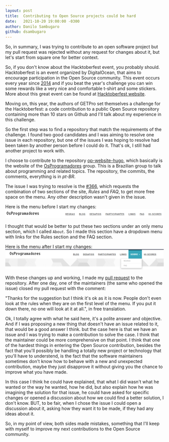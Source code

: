 ```yaml
---
layout: post
title:  Contributing to Open Source projects could be hard
date:   2021-10-20 19:00:00 -0300
author: Danilo Sambugaro
github: dsambugaro
---
```


So, in summary, I was trying to contribute to an open software project but my pull request was rejected without any request for changes about it, but let's start from square one for better context.

So, if you don't know about the Hacktoberfest event, you probably should. Hacktoberfest is an event organized by DigitalOcean, that aims to encourage participation in the Open Source community. This event occurs every year since [2014](https://www.digitalocean.com/blog/hacktoberfest/) and if you beat the year's challenge you can win some rewards like a very nice and comfortable t-shirt and some stickers. More about this great event can be found at [Hacktoberfest website](https://hacktoberfest.digitalocean.com/).

Moving on, this year, the authors of GETPro set themselves a challenge for the Hacktoberfest: a code contribution to a public Open Source repository containing more than 10 stars on Github and I'll talk about my experience in this challenge.

So the first step was to find a repository that match the requirements of the challenge. I found two good candidates and I was aiming to resolve one issue in each repository, but one of the issues I was hoping to resolve had been taken by another person before I could do it. That's ok, I still had another project to work with.

I choose to contribute to the repository [op-website-hugo](https://github.com/OsProgramadores/op-website-hugo), which basically is the website of the [OsProgramadores](https://osprogramadores.com) group. This is a Brazilian group to talk about programming and related topics. The repository, the commits, the comments, everything is in *pt-BR*.

The issue I was trying to resolve is the [#366](https://github.com/OsProgramadores/op-website-hugo/issues/366),  which requests the combination of two sections of the site, *Rules* and *FAQ*, to get more free space on the menu. Any other description wasn't given in the issue.

Here is the menu before I start my changes:
![op-hugo-before.png](/assets/op-hugo-before.png)

I thought that would be better to put these two sections under an only menu section, which I called `About`. So I made this section have a dropdown menu with links for the Rules section and the FAQ section.

Here is the menu after I start my changes:
![op-hugo-after.png](/assets/op-hugo-after.png)

With these changes up and working, I made my [pull request](https://github.com/OsProgramadores/op-website-hugo/pull/592) to the repository. After one day, one of the maintainers (the same who opened the issue) closed my pull request with the comment:

"Thanks for the suggestion but I think it's ok as it is now.
People don't even look at the rules when they are on the first level of the menu. If you put it down there, no one will look at it at all.", in free translation.

Ok, I totally agree with what he said here, it's a polite answer and objective. And if I was proposing a new thing that doesn't have an issue related to it, that would be a good answer I think. but the case here is that we have an issue and I was trying to make a contribution to solve the case. I think that the maintainer could be more comprehensive on that point. I think that one of the hardest things in entering the Open Source contribution, besides the fact that you'll possibly be handling a totally new project or technology that you'll have to understend, is the fact that the software maintainers sometimes don't know how to behave with a new and unexpected contribution, maybe they just disapprove it without giving you the chance to improve what you have made.

In this case I think he could have explained, that what I did wasn't what he wanted or the way he wanted, how he did, but also explain how he was imagining the solution for that issue, he could have asked for specific changes or opened a discussion about how we could find a better solution, I don't know. BUT, to be fair, when I chose the issue I could open a discussion about it, asking how they want it to be made, if they had any ideas about it.

So, in my point of view, both sides made mistakes, something that I'll keep with myself to improve my next contributions to the Open Source community.
